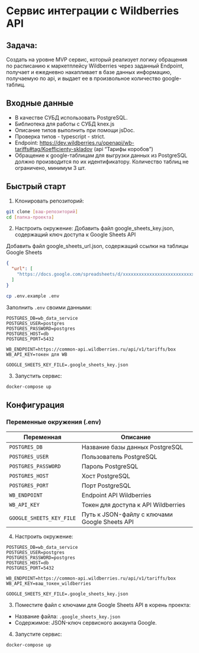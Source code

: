 # Сервис интеграции с Wildberries API

## Задача:
Cоздать на уровне MVP сервис, который реализует логику обращения по расписанию к маркетплейсу Wildberries через заданный Endpoint, получает и ежедневно накапливает в базе данных информацию, получаемую по api, и выдает ее в произвольное количество google-таблиц.

## Входные данные
  - В качестве СУБД использовать PostgreSQL.
  - Библиотека для работы с СУБД knex.js
  - Описание типов выполнить при помощи jsDoc.
  - Проверка типов - typescript - strict.
  - Endpoint: https://dev.wildberries.ru/openapi/wb-tariffs#tag/Koefficienty-skladov (api “Тарифы коробов”)
  - Обращение к google-таблицам для выгрузки данных из PostgreSQL должно производится по их идентификатору. Количество таблиц не ограничено, минимум 3 шт.

## Быстрый старт

1. Клонировать репозиторий:
```bash
git clone [ваш-репозиторий]
cd [папка-проекта]
```

2. Настроить окружение:
Добавить файл google_sheets_key.json, содержащий ключ доступа к Google Sheets API

Добавить файл google_sheets_url.json, содержащий ссылки на таблицы Google Sheets
```json
{
  "url": [
    "https://docs.google.com/spreadsheets/d/xxxxxxxxxxxxxxxxxxxxxxxxxxxxxxxxxxxxxxx/"
  ]
}
```

```bash
cp .env.example .env
```
Заполнить `.env` своими данными:
```
POSTGRES_DB=wb_data_service
POSTGRES_USER=postgres
POSTGRES_PASSWORD=postgres
POSTGRES_HOST=db
POSTGRES_PORT=5432

WB_ENDPOINT=https://common-api.wildberries.ru/api/v1/tariffs/box
WB_API_KEY=токен для WB

GOOGLE_SHEETS_KEY_FILE=.google_sheets_key.json
```

3. Запустить сервис:
```bash
docker-compose up
```

## Конфигурация

### Переменные окружения (.env)
| Переменная | Описание |
|------------|----------|
| `POSTGRES_DB` | Название базы данных PostgreSQL |
| `POSTGRES_USER` | Пользователь PostgreSQL |
| `POSTGRES_PASSWORD` | Пароль PostgreSQL |
| `POSTGRES_HOST` | Хост PostgreSQL |
| `POSTGRES_PORT` | Порт PostgreSQL |
| `WB_ENDPOINT` | Endpoint API Wildberries |
| `WB_API_KEY` | Токен для доступа к API Wildberries |
| `GOOGLE_SHEETS_KEY_FILE` | Путь к JSON-файлу с ключами Google Sheets API |

4. Настроить окружение:

```
POSTGRES_DB=wb_data_service
POSTGRES_USER=postgres
POSTGRES_PASSWORD=postgres
POSTGRES_HOST=db
POSTGRES_PORT=5432

WB_ENDPOINT=https://common-api.wildberries.ru/api/v1/tariffs/box
WB_API_KEY=ваш_токен_wildberries

GOOGLE_SHEETS_KEY_FILE=.google_sheets_key.json
```

3. Поместите файл с ключами для Google Sheets API в корень проекта:
- Название файла: `.google_sheets_key.json`
- Содержимое: JSON-ключ сервисного аккаунта Google.

4. Запустите сервис:
```bash
docker-compose up
```
